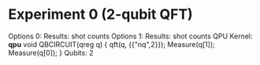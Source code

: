 # Experiment 0 (2-qubit QFT)

Options 0: <to be simulated> Results: shot counts
Options 1: <to be simulated> Results: shot counts
QPU Kernel: __qpu__ void QBCIRCUIT(qreg q) 
{
qft(q, {{"nq",2}});
Measure(q[1]);
Measure(q[0]);
}
Qubits: 2
